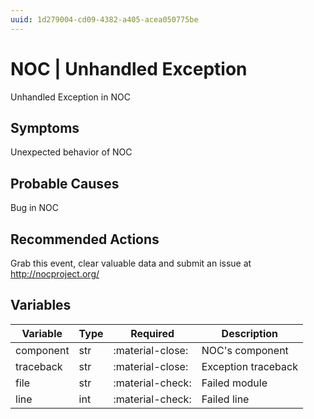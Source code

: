 ```yaml
---
uuid: 1d279004-cd09-4382-a405-acea050775be
---
```

# NOC | Unhandled Exception

Unhandled Exception in NOC

## Symptoms

Unexpected behavior of NOC

## Probable Causes

Bug in NOC

## Recommended Actions

Grab this event, clear valuable data and submit an issue at http://nocproject.org/

## Variables

Variable | Type | Required | Description
--- | --- | --- | ---
component | str | :material-close: | NOC's component
traceback | str | :material-close: | Exception traceback
file | str | :material-check: | Failed module
line | int | :material-check: | Failed line
